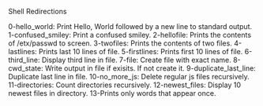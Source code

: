 Shell Redirections

0-hello_world: Print Hello, World followed by a new line to standard output.
1-confused_smiley: Print a confused smiley.
2-hellofile: Prints the contents of /etx/passwd to screen.
3-twofiles: Prints the contents of two files.
4-lastlines: Prints last 10 lines of file.
5-firstlines: Prints first 10 lines of file.
6-third_line: Display third line in file.
7-file: Create file with exact name.
8-cwd_state: Write output in file if exisits. If not create it.
9-duplicate_last_line: Duplicate last line in file.
10-no_more_js: Delete regular js files recursively.
11-directories: Count directories recursively.
12-newest_files: Display 10 newest files in directory.
13-Prints only words that appear once.
